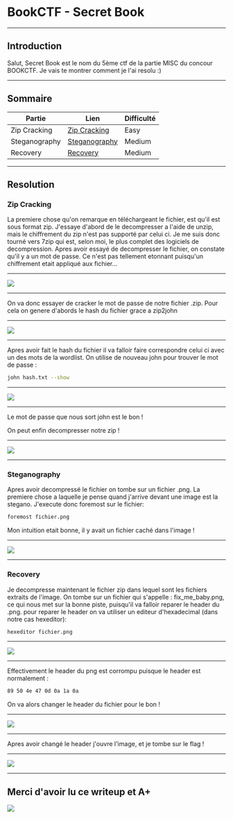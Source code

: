 # BookCTF - Secret Book

----------------------------------------------------------------------

## Introduction

Salut, Secret Book est le nom du 5ème ctf de la partie MISC du concour BOOKCTF.
Je vais te montrer comment je l'ai resolu :)

----------------------------------------------------------------------

## Sommaire

|Partie| Lien |Difficulté|
|------|------|----------|
|Zip Cracking| [Zip Cracking](https://github.com/Ph3nX-Z/Writeups/tree/main/BookCTF%20-%20Hidden%20Path#zip-cracking) | Easy |
|Steganography| [Steganography](https://github.com/Ph3nX-Z/Writeups/tree/main/BookCTF%20-%20Hidden%20Path#steganography) | Medium |
|Recovery | [Recovery](https://github.com/Ph3nX-Z/Writeups/tree/main/BookCTF%20-%20Hidden%20Path#recovery) | Medium |

----------------------------------------------------------------------

## Resolution

### Zip Cracking

La premiere chose qu'on remarque en téléchargeant le fichier, est qu'il est sous format zip.
J'essaye d'abord de le decompresser a l'aide de unzip, mais le chiffrement du zip n'est pas supporté par celui ci. Je me suis donc tourné vers 7zip qui est, selon moi, le plus complet des logiciels de decompression.
Apres avoir essayé de decompresser le fichier, on constate qu'il y a un mot de passe. Ce n'est pas tellement etonnant puisqu'un chiffrement etait appliqué aux fichier...

----------------------------------------------------------------------

![](1.png)

----------------------------------------------------------------------

On va donc essayer de cracker le mot de passe de notre fichier .zip. Pour cela on genere d'abords le hash du fichier grace a zip2john

----------------------------------------------------------------------

![](2.png)

----------------------------------------------------------------------

Apres avoir fait le hash du fichier il va falloir faire correspondre celui ci avec un des mots de la wordlist. On utilise de nouveau john pour trouver le mot de passe :
```sh
john hash.txt --show
```

----------------------------------------------------------------------

![](3.png)

----------------------------------------------------------------------

Le mot de passe que nous sort john est le bon !

On peut enfin decompresser notre zip !

----------------------------------------------------------------------

![](4.png)

----------------------------------------------------------------------

### Steganography

Apres avoir decompressé le fichier on tombe sur un fichier .png. La premiere chose a laquelle je pense quand j'arrive devant une image est la stegano. J'execute donc foremost sur le fichier:
```sh
foremost fichier.png
```
Mon intuition etait bonne, il y avait un fichier caché dans l'image !

----------------------------------------------------------------------

![](5.png)

----------------------------------------------------------------------

### Recovery

Je decompresse maintenant le fichier zip dans lequel sont les fichiers extraits de l'image.
On tombe sur un fichier qui s'appelle : fix_me_baby.png, ce qui nous met sur la bonne piste, puisqu'il va falloir reparer le header du .png.
pour reparer le header on va utiliser un editeur d'hexadecimal (dans notre cas hexeditor):
```sh
hexeditor fichier.png
```

----------------------------------------------------------------------

![](9.png)

----------------------------------------------------------------------

Effectivement le header du png est corrompu puisque le header est normalement :
```sh
89 50 4e 47 0d 0a 1a 0a
```
On va alors changer le header du fichier pour le bon !

----------------------------------------------------------------------

![](10.png)

----------------------------------------------------------------------

Apres avoir changé le header j'ouvre l'image, et je tombe sur le flag !

----------------------------------------------------------------------

![](11.png)

----------------------------------------------------------------------


## Merci d'avoir lu ce writeup et A+

![](good.jpg)
